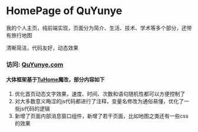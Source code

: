 # HomePage of QuYunye

我的个人主页，纯前端实现，页面分为简介、生活、技术、学术等多个部分，还带有旅行地图

清晰简洁，代码友好，动态效果

### 访问: [QuYunye.com](https://quyunye.com/)



#### 大体框架基于[TuHome](https://github.com/ye-tutu/TuHome)魔改，部分内容如下

1. 优化首页动态文字效果，速度、时间、次数和语句随机性都可以方便控制了
2. 对大多数意义晦涩的js代码都进行了注释，变量名修改为通俗易懂，优化了一些js代码的逻辑
3. 新增了页面内部消息窗口组件，新增了若干页面，比如地图之类还有一些css的效果
